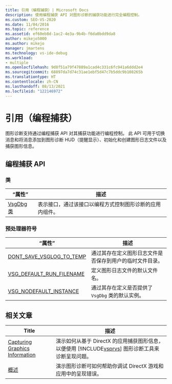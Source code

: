 ```yaml
---
title: 引用（编程捕获）| Microsoft Docs
description: 使用编程捕获 API 对图形诊断的捕获功能进行完全编程控制。
ms.custom: SEO-VS-2020
ms.date: 11/04/2016
ms.topic: reference
ms.assetid: ef60eb8d-1ac2-4e3a-9b4b-f6da0bdd9da8
author: mikejo5000
ms.author: mikejo
manager: jmartens
ms.technology: vs-ide-debug
ms.workload:
- multiple
ms.openlocfilehash: 9d8f51a79f47889a1cad4c331c6fc941a6ddd2e4
ms.sourcegitcommit: 68897da7d74c31ae1ebf5d47c7b5ddc9b108265b
ms.translationtype: HT
ms.contentlocale: zh-CN
ms.lasthandoff: 08/13/2021
ms.locfileid: "122146972"
---
```

# <a name="reference-programmatic-capture"></a>引用（编程捕获）
图形诊断支持通过编程捕获 API 对其捕获功能进行编程控制。 此 API 可用于切换消息和将消息添加到图形诊断 HUD（提醒显示）、初始化和创建图形日志文件以及捕获图形信息。

## <a name="programmatic-capture-apis"></a>编程捕获 API

### <a name="classes"></a>类

|“属性”|描述|
|----------|-----------------|
|[VsgDbg 类](vsgdbg-class.md)|表示接口，通过该接口以编程方式控制图形诊断的应用内组件。|

### <a name="preprocessor-symbols"></a>预处理器符号

|“属性”|描述|
|----------|-----------------|
|[DONT_SAVE_VSGLOG_TO_TEMP](dont-save-vsglog-to-temp.md)|通过其存在定义图形日志文件是否保存到用户的临时文件目录。|
|[VSG_DEFAULT_RUN_FILENAME](vsg-default-run-filename.md)|定义图形日志文件的默认文件名。|
|[VSG_NODEFAULT_INSTANCE](vsg-nodefault-instance.md)|通过其存在定义是否提供了 `VsgDbg` 类的默认实例。|

## <a name="related-articles"></a>相关文章

| Title | 描述 |
| - | - |
| [Capturing Graphics Information](capturing-graphics-information.md) | 演示如何从基于 DirectX 的应用捕获图形信息，以便使用 [!INCLUDE[vsprvs](../../code-quality/includes/vsprvs_md.md)] 图形诊断工具来诊断呈现问题。 |
| [概述](overview-of-visual-studio-graphics-diagnostics.md) | 演示图形诊断可如何帮助你调试 DirectX 游戏和应用中的呈现错误。 |
